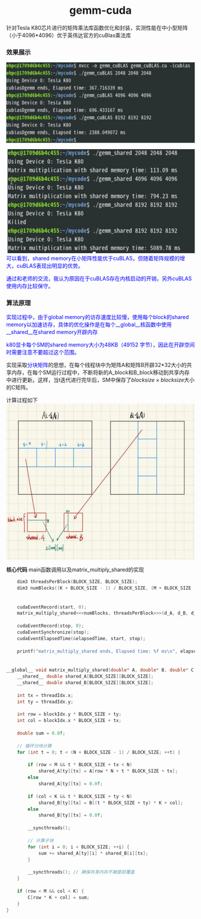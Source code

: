 # <center>gemm-cuda
针对Tesla K80芯片进行的矩阵乘法库函数优化和封装，实测性能在中小型矩阵（小于4096*4096）优于英伟达官方的cuBlas乘法库

### 效果展示

![](img2.png)


![](img3.png)
<font color=blue>可以看到，shared memory在小矩阵性能优于cuBLAS，但随着矩阵规模的增大，cuBLAS表现出明显的优势。

通过和老师的交流，我认为原因在于cuBLAS存在内核启动的开销，另外cuBLAS使用内存比较保守。</font>

### 算法原理
<font color=blue>实现过程中，由于global memory的访存速度比较慢，使用每个block的shared memory以加速访存，具体的优化操作是在每个__global__核函数中使用__shared__在shared memory开辟内存

k80显卡每个SM的shared memory大小为48KB（49152 字节），因此在开辟空间时需要注意不要超过这个范围。</font>

实现采取<font color=blue>分块矩阵</font>的思想，在每个线程块中为矩阵A和矩阵B开辟32*32大小的共享内存，在每个SM运行过程中，不断将新的A_block和B_block移动到共享内存中进行更新。这样，当t迭代进行完毕后，SM中保存了$blocksize \times blocksize$大小的C矩阵。

计算过程如下
![](img1.png)


**核心代码**
main函数调用以及matrix_multiply_shared的实现
```c
    dim3 threadsPerBlock(BLOCK_SIZE, BLOCK_SIZE);
    dim3 numBlocks((K + BLOCK_SIZE - 1) / BLOCK_SIZE, (M + BLOCK_SIZE - 1) / BLOCK_SIZE);

    
    cudaEventRecord(start, 0);
    matrix_multiply_shared<<<numBlocks, threadsPerBlock>>>(d_A, d_B, d_C, M, N, K);
    
    cudaEventRecord(stop, 0);
    cudaEventSynchronize(stop);
    cudaEventElapsedTime(&elapsedTime, start, stop);

    printf("matrix_multiply_shared ends, Elapsed time: %f ms\n", elapsedTime);


__global__ void matrix_multiply_shared(double* A, double* B, double* C, int M, int N, int K) {
    __shared__ double shared_A[BLOCK_SIZE][BLOCK_SIZE];
    __shared__ double shared_B[BLOCK_SIZE][BLOCK_SIZE];

    int tx = threadIdx.x;
    int ty = threadIdx.y;

    int row = blockIdx.y * BLOCK_SIZE + ty;
    int col = blockIdx.x * BLOCK_SIZE + tx;

    double sum = 0.0f;

    // 循环分块计算
    for (int t = 0; t < (N + BLOCK_SIZE - 1) / BLOCK_SIZE; ++t) {
        
        if (row < M && t * BLOCK_SIZE + tx < N) 
            shared_A[ty][tx] = A[row * N + t * BLOCK_SIZE + tx];
        else 
            shared_A[ty][tx] = 0.0f;

        if (col < K && t * BLOCK_SIZE + ty < N) 
            shared_B[ty][tx] = B[(t * BLOCK_SIZE + ty) * K + col];
        else 
            shared_B[ty][tx] = 0.0f;
        
        __syncthreads(); 

        // 计算子块
        for (int i = 0; i < BLOCK_SIZE; ++i) {
            sum += shared_A[ty][i] * shared_B[i][tx];
        }

        __syncthreads(); // 确保共享内存不被提前覆盖
    }

    if (row < M && col < K) {
        C[row * K + col] = sum;
    }
}
```
